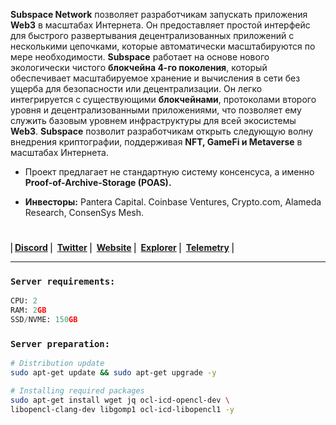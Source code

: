 **Subspace Network** позволяет разработчикам запускать приложения **Web3** в масштабах Интернета. Он предоставляет простой интерфейс для быстрого развертывания децентрализованных приложений с несколькими цепочками, которые автоматически масштабируются по мере необходимости. **Subspace** работает на основе нового экологически чистого **блокчейна 4-го поколения**, который обеспечивает масштабируемое хранение и вычисления в сети без ущерба для безопасности или децентрализации. Он легко интегрируется с существующими **блокчейнами**, протоколами второго уровня и децентрализованными приложениями, что позволяет ему служить базовым уровнем инфраструктуры для всей экосистемы **Web3**. **Subspace** позволит разработчикам открыть следующую волну внедрения криптографии, поддерживая **NFT, GameFi и Metaverse** в масштабах Интернета.

+ Проект предлагает не стандартную систему консенсуса, а именно **Proof-of-Archive-Storage (POAS).**

+ **Инвесторы:** Pantera Capital. Coinbase Ventures, Crypto.com, Alameda Research, ConsenSys Mesh.
#
⎜[**Discord**](https://discord.com/invite/K56A6xrdw9) ⎜ [**Twitter**](https://twitter.com/NetworkSubspace) ⎜ [**Website**](https://subspace.network) ⎜ [**Explorer**](https://polkadot.js.org/apps/?rpc=wss%3A%2F%2Feu-0.gemini-3c.subspace.network%2Fws#/explorer) ⎜ [**Telemetry**](https://telemetry.subspace.network/) ⎜
___

### `Server requirements:`
```python
CPU: 2 
RAM: 2GB 
SSD/NVME: 150GB
```

### `Server preparation:`
```bash
# Distribution update
sudo apt-get update && sudo apt-get upgrade -y 
```
```bash
# Installing required packages
sudo apt-get install wget jq ocl-icd-opencl-dev \
libopencl-clang-dev libgomp1 ocl-icd-libopencl1 -y
```
